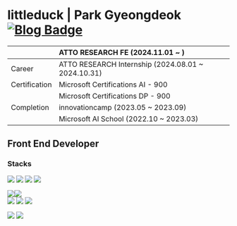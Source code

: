 # littleduck | Park Gyeongdeok&nbsp;&nbsp;&nbsp;&nbsp; [![Blog Badge](https://img.shields.io/badge/blog-FFCD00?style=flat-square&logo=Kakao&logoColor=white&link=https://www.littleduck.kr/blog)](https://www.littleduck.kr/blog)
|  | ATTO RESEARCH FE (2024.11.01 ~ ) |
|:-----------------|:-----------------------------------|
| Career | ATTO RESEARCH Internship (2024.08.01 ~ 2024.10.31) |
| Certification | Microsoft Certifications AI - 900 |
| | Microsoft Certifications DP - 900 |
| Completion | innovationcamp (2023.05 ~ 2023.09)
| | Microsoft AI School (2022.10 ~ 2023.03) |


## Front End Developer
### Stacks
<img src="https://img.shields.io/badge/HTML5-E34F26?style=flat-square&logo=HTML5&logoColor=white"/> <img src="https://img.shields.io/badge/CSS3-blue?style=flat-square&logo=CSS3&logoColor=white"/> <img src="https://img.shields.io/badge/JavaScript-yellow?style=flat-square&logo=JavaScript&logoColor=white"/> <img src="https://img.shields.io/badge/TypeScript-3178C6?style=flat-square&logo=typescript&logoColor=white"/>

<img src="https://img.shields.io/badge/React-61DAFB?style=flat-square&logo=React&logoColor=white"/><img src="https://img.shields.io/badge/Next.js-000000?style=flat-square&logo=Next.js&logoColor=white"/><br/> <img src="https://img.shields.io/badge/Sass-CC6699?style=flat-square&logo=Sass&logoColor=white"/> <img src="https://img.shields.io/badge/StylededComponents-DB7093?style=flat-square&logo=styledcomponents&logoColor=white"/> <img src="https://img.shields.io/badge/TailwindCSS-06B6D4?style=flat-square&logo=TailwindCSS&logoColor=white"/>

 <img src="https://img.shields.io/badge/AmazonAWS-232F3E?style=flat-square&logo=AmazonAWS&logoColor=white"/> <img src="https://img.shields.io/badge/Firebase-FFCA28?style=flat-square&logo=Firebase&logoColor=white"/> 

